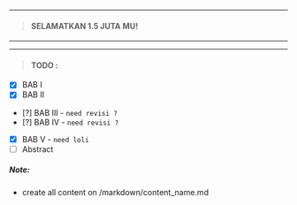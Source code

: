 -------------------------
> #### SELAMATKAN 1.5 JUTA MU!
-------------------------

----

> #### TODO : 

- [x] BAB I
- [x] BAB II
- [?] BAB III - `need revisi ?`
- [?] BAB IV - `need revisi ?`
- [x] BAB V - `need loli`
- [ ] Abstract

##### Note:
- create all content on /markdown/content_name.md
